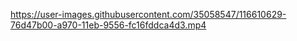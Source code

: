 <X-japan Leadership Test>

https://user-images.githubusercontent.com/35058547/116610629-76d47b00-a970-11eb-9556-fc16fddca4d3.mp4

